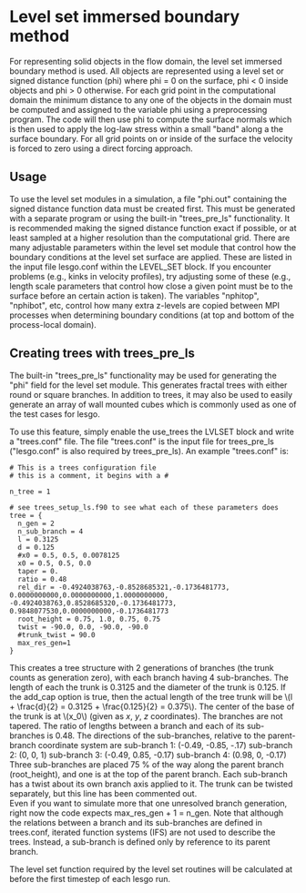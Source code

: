 # Level set immersed boundary method
For representing solid objects in the flow domain, the level set immersed
boundary method is used. All objects are represented using a level set or signed
distance function (phi) where phi = 0 on the surface, phi < 0 inside objects and
phi > 0 otherwise. For each grid point in the computational domain the minimum
distance to any one of the objects in the domain must be computed and assigned
to the variable phi using a preprocessing program. The code will then use phi to
compute the surface normals which is then used to apply the log-law stress
within a small "band" along a the surface boundary. For all grid points on or
inside of the surface the velocity is forced to zero using a direct forcing
approach.

## Usage
To use the level set modules in a simulation, a file "phi.out" containing the
signed distance function data must be created first.  This must be generated
with a separate program or using the built-in "trees_pre_ls" functionality. 
It is recommended making the signed distance function exact if possible, or at 
least sampled at a higher resolution than the computational grid.  There are many 
adjustable parameters within the level set module that control how the boundary 
conditions at the level set surface are applied. These are listed in the input file 
lesgo.conf within the LEVEL_SET block. If you encounter problems (e.g., kinks in 
velocity profiles), try adjusting some of these (e.g., length scale parameters that
control how close a given point must be to the surface before an certain action
is taken). The variables "nphitop", "nphibot", etc, control how many extra z-levels are
copied between MPI processes when determining boundary conditions (at top and
bottom of the process-local domain).

## Creating trees with trees_pre_ls
The built-in "trees_pre_ls" functionality may be used for generating the "phi" 
field for the level set module. This generates fractal trees with either round or 
square branches. In addition to trees, it may also be used to easily generate an 
array of wall mounted cubes which is commonly used as one of the test cases for lesgo.

To use this feature, simply enable the use_trees the LVLSET block and write a "trees.conf"
file. The file "trees.conf" is the input file for trees_pre_ls ("lesgo.conf" is
also required by trees_pre_ls). An example "trees.conf" is:

    # This is a trees configuration file
    # this is a comment, it begins with a #

    n_tree = 1

    # see trees_setup_ls.f90 to see what each of these parameters does
    tree = {
      n_gen = 2
      n_sub_branch = 4
      l = 0.3125
      d = 0.125
      #x0 = 0.5, 0.5, 0.0078125
      x0 = 0.5, 0.5, 0.0
      taper = 0.
      ratio = 0.48
      rel_dir = -0.4924038763,-0.8528685321,-0.1736481773,
    0.0000000000,0.0000000000,1.0000000000,
    -0.4924038763,0.8528685320,-0.1736481773,
    0.9848077530,0.0000000000,-0.1736481773
      root_height = 0.75, 1.0, 0.75, 0.75
      twist = -90.0, 0.0, -90.0, -90.0
      #trunk_twist = 90.0
      max_res_gen=1
    }

This creates a tree structure with 2 generations of branches (the trunk counts
as generation zero), with each branch having 4 sub-branches.  The length of each
the trunk is 0.3125 and the diameter of the trunk is 0.125.  If the add_cap
option is true, then the actual length of the tree trunk will be \\(l + \frac{d}{2} =
0.3125 + \frac{0.125}{2} = 0.375\\).  The center of the base of the trunk is at \\(x_0\\) (given
as *x*, *y*, *z* coordinates).  The branches are not tapered.  The ratio of lengths
between a branch and each of its sub-branches is 0.48.  The directions of the
sub-branches, relative to the parent-branch coordinate system are sub-branch 1:
(-0.49, -0.85, -.17) sub-branch 2: (0, 0, 1) sub-branch 3: (-0.49, 0.85, -0.17)
sub-branch 4: (0.98, 0, -0.17) Three sub-branches are placed 75 % of the
way along the parent branch (root_height), and one is at the top of the parent
branch.  Each sub-branch has a twist about its own branch axis applied to it.
The trunk can be twisted separately, but this line has been commented out.  
Even if you want to simulate more that one unresolved branch generation, right 
now the code expects max_res_gen + 1 = n_gen.  Note that although the relations 
between a branch and its sub-branches are defined in trees.conf, iterated 
function systems (IFS) are not used to describe the trees.  Instead, a 
sub-branch is defined only by reference to its parent branch.

The level set function required by the level set routines will be calculated at 
before the first timestep of each lesgo run.